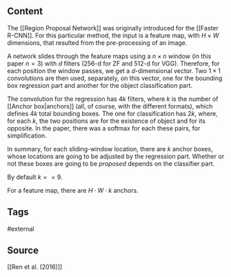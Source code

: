 ## Content
The [[Region Proposal Network]] was originally introduced for the [[Faster R-CNN]]. For this particular method, the input is a feature map, with $H \times W$ dimensions, that resulted from the pre-processing of an image.

A network slides through the feature maps using a $n \times n$ window (in this paper $n=3$)  with $d$ filters ($256$-d for ZF and $512$-d for VGG). Therefore, for each position the window passes, we get a $d$-dimensional vector. Two $1 \times 1$ convolutions are then used, separately, on this vector, one for the bounding box regression part and another for the object classification part.

The convolution for the regression has $4k$ filters, where $k$ is the number of [[Anchor box|anchors]] (all, of course, with the different formats), which defines $4k$ total bounding boxes. The one for classification has $2k$, where, for each $k$, the two positions are for the existence of object and for its opposite. In the paper, there was a softmax for each these pairs, for simplification.

In summary, for each sliding-window location, there are $k$ anchor boxes, whose locations are going to be adjusted by the regression part. Whether or not these boxes are going to be *proposed* depends on the classifier part.

By default $k == 9$.

For a feature map, there are $H \cdot W  \cdot k$ anchors.

## Tags
#external 

## Source
[[Ren et al. (2016)]]


